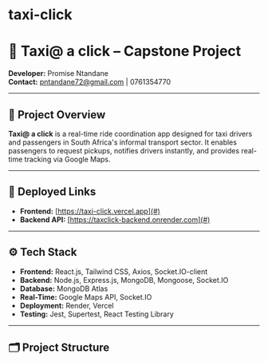 # taxi-click
# 🚖 Taxi@ a click – Capstone Project

**Developer:** Promise Ntandane  
**Contact:** pntandane72@gmail.com | 0761354770  

---

## 📌 Project Overview
**Taxi@ a click** is a real-time ride coordination app designed for taxi drivers and passengers in South Africa's informal transport sector. It enables passengers to request pickups, notifies drivers instantly, and provides real-time tracking via Google Maps.

---

## 🔗 Deployed Links
- **Frontend:** [https://taxi-click.vercel.app](#)
- **Backend API:** [https://taxclick-backend.onrender.com](#)

---

## ⚙️ Tech Stack
- **Frontend:** React.js, Tailwind CSS, Axios, Socket.IO-client
- **Backend:** Node.js, Express.js, MongoDB, Mongoose, Socket.IO
- **Database:** MongoDB Atlas
- **Real-Time:** Google Maps API, Socket.IO
- **Deployment:** Render, Vercel
- **Testing:** Jest, Supertest, React Testing Library

---

## 🗂️ Project Structure
